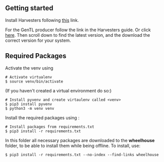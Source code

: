 



## Getting started

Install Harvesters following [this](https://github.com/genicam/harvesters#getting-started-with-harvester) link.

For the GenTL producer follow the link in the Harvesters guide. Or click [here](http://static.matrix-vision.com/mvIMPACT_Acquire/). 
Then scroll down to find the latest version, and the download the correct version for your system.


## Required Packages
Activate the venv using 
```shell
# Activate virtualenv
$ source venv/bin/activate
```
(If you haven't created a virtual environment do so:)

```shell
# Install pyvenv and create virtaulenv called <venv>
$ pip3 install pyvenv
$ python3 -m venv venv
```

Install the required packages using :
```shell
# Install packages from requirements.txt
$ pip3 install -r requirements.txt
```
In this folder all necessary packages are downloaded to the **wheelhouse** folder, to be able to install them while being offline.
To install, use:
```shell
$ pip3 install -r requirements.txt --no-index --find-links wheelhouse
```